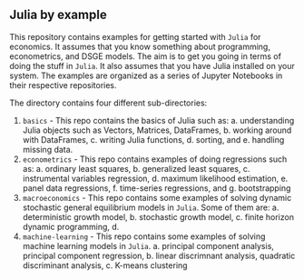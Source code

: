 ## Julia by example

This repository contains examples for getting started with `Julia` for
economics. It assumes that you know something about programming,
econometrics, and DSGE models. The aim is to get you going in terms of
doing the stuff in `Julia`. It also assumes that you have Julia
installed on your system. The examples are organized as a series of
Jupyter Notebooks in their respective repositories. 

The directory contains four different sub-directories:

1. `basics` - This repo contains the basics of Julia such as: 
    a. understanding Julia objects such as Vectors, Matrices,
    DataFrames,
    b. working around with DataFrames,
    c. writing Julia functions, 
    d. sorting, and
    e. handling missing data.
2. `econometrics` - This repo contains examples of doing regressions
   such as:
   a. ordinary least squares,
   b. generalized least squares,
   c. instrumental variables regression,
   d. maximum likelihood estimation,
   e. panel data regressions,
   f. time-series regressions, and
   g. bootstrapping
3. `macroeconomics` - This repo contains some examples of solving
   dynamic stochastic general equilibrium models in `Julia`. Some of
   them are:
   a. deterministic growth model,
   b. stochastic growth model,
   c. finite horizon dynamic programming,
   d. 
4. `machine-learning` - This repo contains some examples of solving
   machine learning models in `Julia`. 
   a. principal component analysis, principal component regression, 
   b. linear discrimnant analysis, quadratic discriminant analysis, 
   c. K-means clustering
